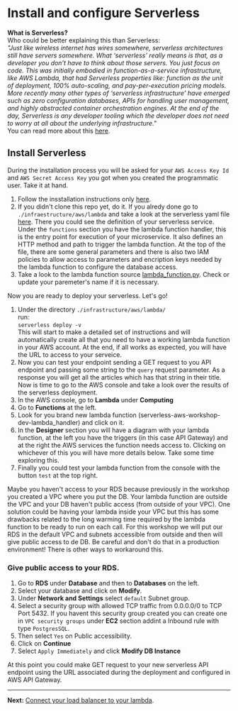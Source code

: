 # Install and configure Serverless


**What is Serverless?** \
Who could be better explaining this than Serverless:\
*"Just like wireless internet has wires somewhere, serverless architectures still have servers somewhere. What ‘serverless’ really means is that, as a developer you don’t have to think about those servers. You just focus on code.
This was initially embodied in function-as-a-service infrastructure, like AWS Lambda, that had Serverless properties like: function as the unit of deployment, 100% auto-scaling, and pay-per-execution pricing models. More recently many other types of ‘serverless infrastructure’ have emerged such as zero configuration databases, APIs for handling user management, and highly abstracted container orchestration engines. At the end of the day, Serverless is any developer tooling which the developer does not need to worry at all about the underlying infrastructure."* \
You can read more about this [here](https://serverless.com).


## Install Serverless
During the installation process you will be asked for your `AWS Access Key Id` and `AWS Secret Access Key` you got when you created the programmatic user. Take it at hand.

1. Follow the insstallation instructions only [here](https://serverless.com/framework/docs/providers/aws/guide/quick-start/).
2. If you didn't clone this repo yet, do it. If you alredy done go to `./infraestructure/aws/lambda` and take a look at the serverless yaml file [here](/infrastructure/aws/lambda/serverless.yml).
There you could see the definition of your serverless service. Under the `functions` section you have the lambda function handler, this is the entry point for execution of your microservice. It also defines an HTTP method and path to trigger the lambda function.
At the top of the file, there are some general parameters and there is also two IAM policies to allow access to parameters and encription keys needed by the lambda function to configure the database access.
3. Take a look to the lambda function source [lambda_function.py](/infrastructure/aws/lambda/lambda_function.py). Check or update your paremeter's name if it is necessary.

Now you are ready to deploy your serverless. Let's go!

1. Under the directory `./infrastructure/aws/lambda/` \
run: \
`serverless deploy -v` \
This will start to make a detailed set of instructions and will automatically create all that you need to have a working lambda function in your AWS account. At the end, if all works as expected, you will have the URL to access to your serveice.
2. Now you can test your endpoint sending a GET request to you API endpoint and passing some string to the `query` request parameter. As a response you will get all the articles which has that string in their title. Now is time to go to the AWS console and take a look over the results of the serverless deployment.
3. In the AWS console, go to **Lambda** under **Computing**
4. Go to **Functions** at the left.
5. Look for you brand new lambda function (serverless-aws-workshop-dev-lambda_handler) and click on it.
6. In the **Designer** section you will have a diagram with your lambda function, at the left you have the triggers (in this case API Gateway) and at the right the AWS services the function needs access to.
Clicking on whichever of this you will have more details below. Take some time exploring this.
7. Finally you could test your lambda function from the console with the button `test` at the top right.

Maybe you haven't access to your RDS because previously in the workshop you created a VPC where you put the DB. Your lambda function are outside the VPC and your DB haven't public access (from outside of your VPC). One solution could be having your lambda inside your VPC but this has some drawbacks related to the long warming time required by the lambda function to be ready to run on each call. For this workshop we will put our RDS in the default VPC and subnets accessible from outside and then will give public access to de DB. Be careful and don't do that in a production environment! There is other ways to workaround this.

### Give public access to your RDS.

1. Go to **RDS** under **Database** and then to **Databases** on the left.
2. Select your database and click on **Modify**.
3. Under **Network and Settings** select `default` Subnet group.
4. Select a security group with allowed TCP traffic from 0.0.0.0/0 to TCP Port 5432. If you havent this security group created you can create one in `VPC security groups` under **EC2** section addint a Inbound rule with type `PostgresSQL`.
5. Then select `Yes` on Public accessibility.
6. Click on **Continue**
7. Select `Apply Immediately` and click **Modify DB Instance**

At this point you could make GET request to your new serverless API endpoint using the URL associated during the deployment and configured in AWS API Gateway. 

---
**Next:** [Connect your load balancer to your lambda](/workshop/serverless/02-api-integration.md).
